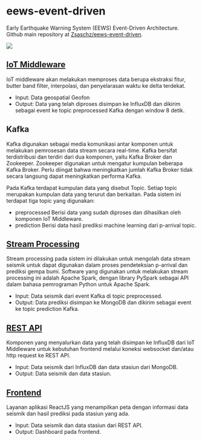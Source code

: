 # eews-event-driven

Early Earthquake Warning System (EEWS) Event-Driven Architecture. Github main repository at [Zsaschz/eews-event-driven](https://github.com/Zsaschz/eews-event-driven). 


**![](https://lh7-us.googleusercontent.com/N4hEVxCKx_xhg9L7PWzZjFSS82WHB-ffApEv_SXBY19Jw4pqxEiLaONadImYnpJqUquTNNSY4ISiy7w_xuTmut1bOscbJvvcX5AA2WuJaEYPDpjepugZKxcafHRBnIpDM8AL_DqE2QGq1iga6erZa4c)**

## [IoT Middleware](https://github.com/natsyz/eews-event-driven/tree/main/eews_backend/seedlink)
IoT middleware akan melakukan memproses data berupa ekstraksi fitur, butter band filter, interpolasi, dan penyelarasan waktu ke delta terdekat.
- Input:
Data geospatial Geofon
- Output:
Data yang telah diproses disimpan ke InfluxDB dan dikirim sebagai event ke topic preprocessed Kafka dengan window 8 detik.

## Kafka

Kafka digunakan sebagai media komunikasi antar komponen untuk melakukan pemrosesan data stream secara real-time. Kafka bersifat terdistribusi dan terdiri dari dua komponen, yaitu Kafka Broker dan Zookeeper. Zookeeper digunakan untuk mengatur kumpulan beberapa Kafka Broker. Perlu diingat bahwa meningkatkan jumlah Kafka Broker tidak secara langsung dapat meningkatkan performa Kafka.

Pada Kafka terdapat kumpulan data yang disebut Topic. Setiap topic merupakan kumpulan data yang terurut dan berkaitan. Pada sistem ini terdapat tiga topic yang digunakan:
- preprocessed
Berisi data yang sudah diproses dan dihasilkan oleh komponen IoT Middleware.
- prediction
Berisi data hasil prediksi machine learning dari p-arrival topic.

## [Stream Processing](https://github.com/natsyz/eews-event-driven/tree/main/eews_backend/stream)
Stream processing pada sistem ini dilakukan untuk mengolah data stream seismik untuk dapat digunakan dalam proses pendeteksian p-arrival dan prediksi gempa bumi. Software yang digunakan untuk melakukan stream processing ini adalah Apache Spark, dengan library PySpark sebagai API dalam bahasa pemrograman Python untuk Apache Spark.

- Input:
Data seismik dari event Kafka di topic preprocessed.
- Output:
Data prediksi disimpan ke MongoDB dan dikirim sebagai event ke topic prediction Kafka.

## [REST API](https://github.com/natsyz/eews-event-driven/tree/main/eews_backend/rest)
Komponen yang menyalurkan data yang telah disimpan ke InfluxDB dari IoT Middleware untuk kebutuhan frontend melalui koneksi websocket dan/atau http request ke REST API.

- Input:
Data seismik dari InfluxDB dan data stasiun dari MongoDB.
- Output:
Data seismik dan data stasiun.

## [Frontend](https://github.com/natsyz/eews-event-driven/tree/main/frontend)
Layanan aplikasi ReactJS yang menampilkan peta dengan informasi data seismik dan hasil prediksi pada stasiun yang ada. 

- Input:
Data seismik dan data stasiun dari REST API.
- Output:
Dashboard pada frontend.
